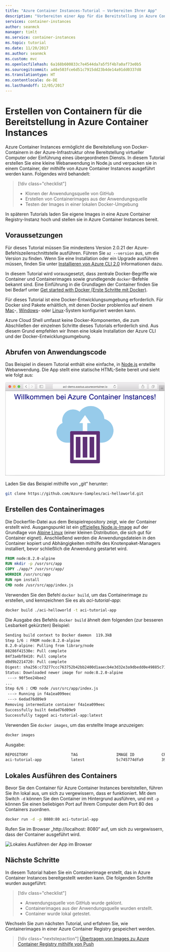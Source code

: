 ```yaml
---
title: "Azure Container Instances-Tutorial – Vorbereiten Ihrer App"
description: "Vorbereiten einer App für die Bereitstellung in Azure Container Instances"
services: container-instances
author: seanmck
manager: timlt
ms.service: container-instances
ms.topic: tutorial
ms.date: 11/20/2017
ms.author: seanmck
ms.custom: mvc
ms.openlocfilehash: 6a168b600833c7e4544da7a5f5f4b7a0af73e0b5
ms.sourcegitcommit: a48e503fce6d51c7915dd23b4de14a91dd0337d8
ms.translationtype: HT
ms.contentlocale: de-DE
ms.lasthandoff: 12/05/2017
---
```

# <a name="create-container-for-deployment-to-azure-container-instances"></a>Erstellen von Containern für die Bereitstellung in Azure Container Instances

Azure Container Instances ermöglicht die Bereitstellung von Docker-Containern in der Azure-Infrastruktur ohne Bereitstellung virtueller Computer oder Einführung eines übergeordneten Diensts. In diesem Tutorial erstellen Sie eine kleine Webanwendung in Node.js und verpacken sie in einem Container, der mithilfe von Azure Container Instances ausgeführt werden kann. Folgendes wird behandelt:

> [!div class="checklist"]
> * Klonen der Anwendungsquelle von GitHub
> * Erstellen von Containerimages aus der Anwendungsquelle
> * Testen der Images in einer lokalen Docker-Umgebung

In späteren Tutorials laden Sie eigene Images in eine Azure Container Registry-Instanz hoch und stellen sie in Azure Container Instances bereit.

## <a name="before-you-begin"></a>Voraussetzungen

Für dieses Tutorial müssen Sie mindestens Version 2.0.21 der Azure-Befehlszeilenschnittstelle ausführen. Führen Sie `az --version` aus, um die Version zu finden. Wenn Sie eine Installation oder ein Upgrade ausführen müssen, finden Sie unter [Installieren von Azure CLI 2.0](/cli/azure/install-azure-cli) Informationen dazu.

In diesem Tutorial wird vorausgesetzt, dass zentrale Docker-Begriffe wie Container und Containerimages sowie grundlegende `docker`-Befehle bekannt sind. Eine Einführung in die Grundlagen der Container finden Sie bei Bedarf unter [Get started with Docker (Erste Schritte mit Docker)]( https://docs.docker.com/get-started/).

Für dieses Tutorial ist eine Docker-Entwicklungsumgebung erforderlich. Für Docker sind Pakete erhältlich, mit denen Docker problemlos auf einem [Mac](https://docs.docker.com/docker-for-mac/)-, [Windows](https://docs.docker.com/docker-for-windows/)- oder [Linux](https://docs.docker.com/engine/installation/#supported-platforms)-System konfiguriert werden kann.

Azure Cloud Shell umfasst keine Docker-Komponenten, die zum Abschließen der einzelnen Schritte dieses Tutorials erforderlich sind. Aus diesem Grund empfehlen wir Ihnen eine lokale Installation der Azure CLI und der Docker-Entwicklungsumgebung.

## <a name="get-application-code"></a>Abrufen von Anwendungscode

Das Beispiel in diesem Tutorial enthält eine einfache, in [Node.js](http://nodejs.org) erstellte Webanwendung. Die App stellt eine statische HTML-Seite bereit und sieht wie folgt aus:

![Tutorial-App im Browser][aci-tutorial-app]

Laden Sie das Beispiel mithilfe von „git“ herunter:

```bash
git clone https://github.com/Azure-Samples/aci-helloworld.git
```

## <a name="build-the-container-image"></a>Erstellen des Containerimages

Die Dockerfile-Datei aus dem Beispielrepository zeigt, wie der Container erstellt wird. Ausgangspunkt ist ein [offizielles Node.js-Image][dockerhub-nodeimage] auf der Grundlage von [Alpine Linux](https://alpinelinux.org/) (einer kleinen Distribution, die sich gut für Container eignet). Anschließend werden die Anwendungsdateien in den Container kopiert und Abhängigkeiten mithilfe des Knotenpaket-Managers installiert, bevor schließlich die Anwendung gestartet wird.

```Dockerfile
FROM node:8.2.0-alpine
RUN mkdir -p /usr/src/app
COPY ./app/* /usr/src/app/
WORKDIR /usr/src/app
RUN npm install
CMD node /usr/src/app/index.js
```

Verwenden Sie den Befehl `docker build`, um das Containerimage zu erstellen, und kennzeichnen Sie es als *aci-tutorial-app*:

```bash
docker build ./aci-helloworld -t aci-tutorial-app
```

Die Ausgabe des Befehls `docker build` ähnelt dem folgenden (zur besseren Lesbarkeit gekürzten) Beispiel:

```bash
Sending build context to Docker daemon  119.3kB
Step 1/6 : FROM node:8.2.0-alpine
8.2.0-alpine: Pulling from library/node
88286f41530e: Pull complete
84f3a4bf8410: Pull complete
d0d9b2214720: Pull complete
Digest: sha256:c73277ccc763752b42bb2400d1aaecb4e3d32e3a9dbedd0e49885c71bea07354
Status: Downloaded newer image for node:8.2.0-alpine
 ---> 90f5ee24bee2
...
Step 6/6 : CMD node /usr/src/app/index.js
 ---> Running in f4a1ea099eec
 ---> 6edad76d09e9
Removing intermediate container f4a1ea099eec
Successfully built 6edad76d09e9
Successfully tagged aci-tutorial-app:latest
```

Verwenden Sie `docker images`, um das erstellte Image anzuzeigen:

```bash
docker images
```

Ausgabe:

```bash
REPOSITORY                   TAG                 IMAGE ID            CREATED              SIZE
aci-tutorial-app             latest              5c745774dfa9        39 seconds ago       68.1 MB
```

## <a name="run-the-container-locally"></a>Lokales Ausführen des Containers

Bevor Sie den Container für Azure Container Instances bereitstellen, führen Sie ihn lokal aus, um sich zu vergewissern, dass er funktioniert. Mit dem Switch `-d` können Sie den Container im Hintergrund ausführen, und mit `-p` können Sie einen beliebigen Port auf Ihrem Computer dem Port 80 des Containers zuordnen.

```bash
docker run -d -p 8080:80 aci-tutorial-app
```

Rufen Sie im Browser „http://localhost: 8080“ auf, um sich zu vergewissern, dass der Container ausgeführt wird.

![Lokales Ausführen der App im Browser][aci-tutorial-app-local]

## <a name="next-steps"></a>Nächste Schritte

In diesem Tutorial haben Sie ein Containerimage erstellt, das in Azure Container Instances bereitgestellt werden kann. Die folgenden Schritte wurden ausgeführt:

> [!div class="checklist"]
> * Anwendungsquelle von GitHub wurde geklont.
> * Containerimages aus der Anwendungsquelle wurden erstellt.
> * Container wurde lokal getestet.

Wechseln Sie zum nächsten Tutorial, und erfahren Sie, wie Containerimages in einer Azure Container Registry gespeichert werden.

> [!div class="nextstepaction"]
> [Übertragen von Images zu Azure Container Registry mithilfe von Push](./container-instances-tutorial-prepare-acr.md)

<!-- LINKS -->
[dockerhub-nodeimage]: https://store.docker.com/images/node

<!--- IMAGES --->
[aci-tutorial-app]:./media/container-instances-quickstart/aci-app-browser.png
[aci-tutorial-app-local]: ./media/container-instances-tutorial-prepare-app/aci-app-browser-local.png